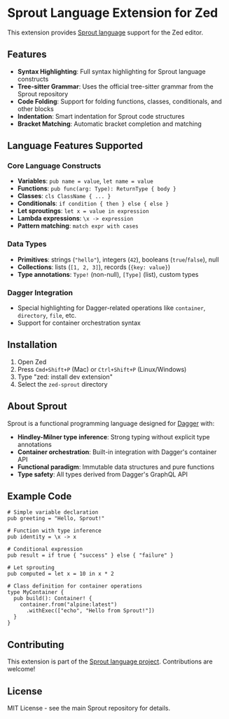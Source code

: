 # Sprout Language Extension for Zed

This extension provides [Sprout language](https://github.com/vito/sprout) support for the Zed editor.

## Features

- **Syntax Highlighting**: Full syntax highlighting for Sprout language constructs
- **Tree-sitter Grammar**: Uses the official tree-sitter grammar from the Sprout repository
- **Code Folding**: Support for folding functions, classes, conditionals, and other blocks
- **Indentation**: Smart indentation for Sprout code structures
- **Bracket Matching**: Automatic bracket completion and matching

## Language Features Supported

### Core Language Constructs
- **Variables**: `pub name = value`, `let name = value`
- **Functions**: `pub func(arg: Type): ReturnType { body }`
- **Classes**: `cls ClassName { ... }`
- **Conditionals**: `if condition { then } else { else }`
- **Let sproutings**: `let x = value in expression`
- **Lambda expressions**: `\x -> expression`
- **Pattern matching**: `match expr with cases`

### Data Types
- **Primitives**: strings (`"hello"`), integers (`42`), booleans (`true`/`false`), null
- **Collections**: lists (`[1, 2, 3]`), records (`{key: value}`)
- **Type annotations**: `Type!` (non-null), `[Type]` (list), custom types

### Dagger Integration
- Special highlighting for Dagger-related operations like `container`, `directory`, `file`, etc.
- Support for container orchestration syntax

## Installation

1. Open Zed
2. Press `Cmd+Shift+P` (Mac) or `Ctrl+Shift+P` (Linux/Windows)
3. Type "zed: install dev extension"
4. Select the `zed-sprout` directory

## About Sprout

Sprout is a functional programming language designed for [Dagger](https://dagger.io) with:
- **Hindley-Milner type inference**: Strong typing without explicit type annotations
- **Container orchestration**: Built-in integration with Dagger's container API
- **Functional paradigm**: Immutable data structures and pure functions
- **Type safety**: All types derived from Dagger's GraphQL API

## Example Code

```sprout
# Simple variable declaration
pub greeting = "Hello, Sprout!"

# Function with type inference
pub identity = \x -> x

# Conditional expression
pub result = if true { "success" } else { "failure" }

# Let sprouting
pub computed = let x = 10 in x * 2

# Class definition for container operations
type MyContainer {
  pub build(): Container! {
    container.from("alpine:latest")
      .withExec(["echo", "Hello from Sprout!"])
  }
}
```

## Contributing

This extension is part of the [Sprout language project](https://github.com/vito/sprout).
Contributions are welcome!

## License

MIT License - see the main Sprout repository for details.
